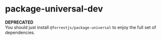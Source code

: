 # package-universal-dev

**DEPRECATED**<br>
You should just install `@forrestjs/package-universal` to enjoy the full
set of dependencies.
